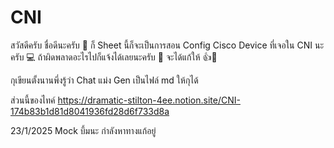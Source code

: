 # CNI
สวัสดีครับ ชื่อดีนะครับ 👋 ก็ Sheet นี้ก็จะเป็นการสอน Config Cisco Device ที่เจอใน CNI นะครับ 💻 ถ้าผิดพลาดอะไรไปก็แจ้งได้เลยนะครับ 📢 จะได้แก้ให้ 👍🔧

กุเขียนตั้งนานพึ่งรู้ว่า Chat แม่ง Gen เป็นไฟล์ md ให้กุได้

ส่วนนี้ของไทค์
https://dramatic-stilton-4ee.notion.site/CNI-174b83b1d81d8041936fd28d6f733d8a


23/1/2025 Mock บึ้มนะ กำลังหาทางแก้อยู่
